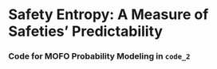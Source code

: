 
# Safety Entropy: A Measure of Safeties’ Predictability

### Code for MOFO Probability Modeling in `code_2` 
